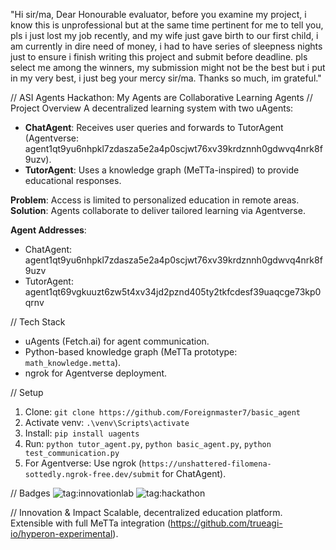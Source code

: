 
"Hi sir/ma, Dear Honourable evaluator, before you examine my project, i know this is unprofessional but at the same time pertinent for me to tell you, pls i just lost my job recently, and my wife just gave birth to our first child, i am currently in dire need of money, i had to have series of sleepness nights just to ensure i finish writing this project and submit before deadline. pls select me among the winners, my submission might not be the best but i put in my very best, i just beg your mercy sir/ma. Thanks so much, im grateful."




// ASI Agents Hackathon: My Agents are Collaborative Learning Agents
// Project Overview
A decentralized learning system with two uAgents:
- **ChatAgent**: Receives user queries and forwards to TutorAgent (Agentverse: agent1qt9yu6nhpkl7zdasza5e2a4p0scjwt76xv39krdznnh0gdwvq4nrk8f9uzv).
- **TutorAgent**: Uses a knowledge graph (MeTTa-inspired) to provide educational responses.

**Problem**:  Access is limited to personalized education in remote areas.
**Solution**: Agents collaborate to deliver tailored learning via Agentverse.

**Agent Addresses**:
- ChatAgent: agent1qt9yu6nhpkl7zdasza5e2a4p0scjwt76xv39krdznnh0gdwvq4nrk8f9uzv
- TutorAgent: agent1qt69vgkuuzt6zw5t4xv34jd2pznd405ty2tkfcdesf39uaqcge73kp0qrnv

// Tech Stack
- uAgents (Fetch.ai) for agent communication.
- Python-based knowledge graph (MeTTa prototype: `math_knowledge.metta`).
- ngrok for Agentverse deployment.

// Setup
1. Clone: `git clone https://github.com/Foreignmaster7/basic_agent`
2. Activate venv: `.\venv\Scripts\activate`
3. Install: `pip install uagents`
4. Run: `python tutor_agent.py`, `python basic_agent.py`, `python test_communication.py`
5. For Agentverse: Use ngrok (`https://unshattered-filomena-sottedly.ngrok-free.dev/submit` for ChatAgent).

// Badges
![tag:innovationlab](https://img.shields.io/badge/innovationlab-3D8BD3)
![tag:hackathon](https://img.shields.io/badge/hackathon-5F43F1)

// Innovation & Impact
Scalable, decentralized education platform. Extensible with full MeTTa integration (https://github.com/trueagi-io/hyperon-experimental).